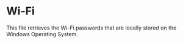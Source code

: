 # Wi-Fi

This file retrieves the Wi-Fi passwords that are locally stored on the Windows Operating System.
